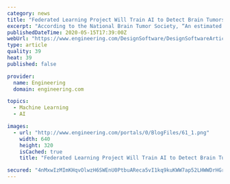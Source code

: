 ```yaml
---
category: news
title: "Federated Learning Project Will Train AI to Detect Brain Tumors Early"
excerpt: "According to the National Brain Tumor Society, “An estimated 700,000 Americans are living with a brain tumor. 69.8% of brain tumors are benign, and 30.2% of brain tumors are malignant. An estimated 87,"
publishedDateTime: 2020-05-15T17:39:00Z
webUrl: "https://www.engineering.com/DesignSoftware/DesignSoftwareArticles/ArticleID/20284/Federated-Learning-Project-Will-Train-AI-to-Detect-Brain-Tumors-Early.aspx"
type: article
quality: 39
heat: 39
published: false

provider:
  name: Engineering
  domain: engineering.com

topics:
  - Machine Learning
  - AI

images:
  - url: "http://www.engineering.com/portals/0/BlogFiles/61_1.png"
    width: 640
    height: 320
    isCached: true
    title: "Federated Learning Project Will Train AI to Detect Brain Tumors Early"

secured: "4nMxwIzMImKHqvOlwzH6SWEnU0PtbuAReca5vI1kq9kuKWW7ap52LHWWDrHGrOH30OVJj+MOUNzI067jit6v8pIcC6W9Tv0gnaulH8M+6qAcv5GIWAWpuaq5SNAYyedETEQt/u6L2h0+DqqFy3Dmn7TRgwmysRLRx7ArRYHWulCHZaHAAI/31TJymJAi/5HRCFsq0WDpEk6KjmZPs1/uD5KzUbgkpwzxVCEfcMqotYn/bkj6LtOzniIewdfO2VMH0GNSBavGNe+1EfhI9IXEf3yBm52l6K0yrc9H+uBNBraNKkTu72ApLtjDQXSVwL+a;YmRsFO4dkmYu3fGmV/BizA=="
---
```


